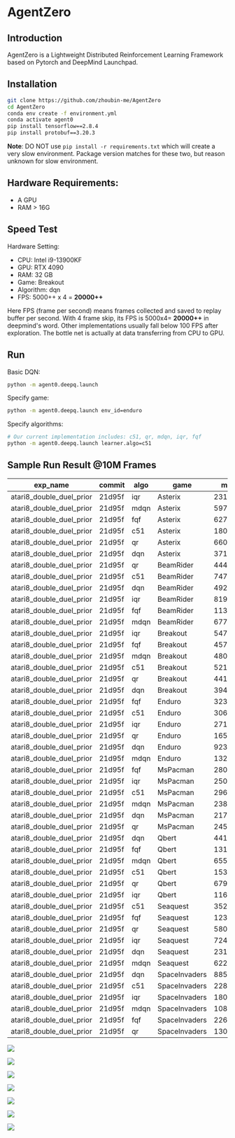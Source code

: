 # AgentZero

## Introduction

AgentZero is a Lightweight Distributed Reinforcement Learning Framework based on Pytorch and DeepMind Launchpad.


## Installation
```bash
git clone https://github.com/zhoubin-me/AgentZero
cd AgentZero
conda env create -f environment.yml
conda activate agent0
pip install tensorflow==2.8.4
pip install protobuf==3.20.3
```
**Note**: DO NOT use ```pip install -r requirements.txt``` which will create a very slow environment. Package version matches for these two, but reason unknown for slow environment.


## Hardware Requirements:
- A GPU
- RAM > 16G


## Speed Test
Hardware Setting:
 - CPU: Intel i9-13900KF
 - GPU: RTX 4090
 - RAM: 32 GB
 - Game: Breakout
 - Algorithm: dqn
 - FPS: 5000++ x 4 = **20000++**

Here FPS (frame per second) means frames collected and saved to replay buffer per second. With 4 frame skip, its FPS is 5000x4= **20000++** in deepmind's word. 
Other implementations usually fall below 100 FPS after exploration. The bottle net is actually at data transferring from CPU to GPU.

## Run
Basic DQN:
```bash
python -m agent0.deepq.launch
```

Specify game:
```bash
python -m agent0.deepq.launch env_id=enduro
```

Specify algorithms:
```bash
# Our current implementation includes: c51, qr, mdqn, iqr, fqf
python -m agent0.deepq.launch learner.algo=c51
```
<!-- 
Run like in rainbow:
```bash
# exp_name will specify checkpoint directory under $HOME/ray_results
python -m agent0.deepq.run --double_q --dueling --noisy --priortize --n_step 3 --game atari47 --algo c51 --exp_name atari_rainbow
``` -->

## Sample Run Result @10M Frames
| exp_name                 | commit | algo | game          | mean     | std      | max   | min  | size | frames   |
|--------------------------|--------|------|---------------|----------|----------|-------|------|------|----------|
| atari8_double_duel_prior | 21d95f | iqr  | Asterix       | 23125.00 | 10256.55 | 35700 | 8100 | 12   | 10000320 |
| atari8_double_duel_prior | 21d95f | mdqn | Asterix       | 5975.00  | 1882.87  | 8700  | 2200 | 12   | 9600000  |
| atari8_double_duel_prior | 21d95f | fqf  | Asterix       | 62750.00 | 21467.16 | 84500 | 9100 | 12   | 9440000  |
| atari8_double_duel_prior | 21d95f | c51  | Asterix       | 18092.31 | 10650.93 | 36100 | 5100 | 13   | 9600000  |
| atari8_double_duel_prior | 21d95f | qr   | Asterix       | 6608.33  | 1491.34  | 8300  | 3300 | 12   | 9600000  |
| atari8_double_duel_prior | 21d95f | dqn  | Asterix       | 3716.67  | 1331.72  | 6500  | 2050 | 12   | 9440000  |
| atari8_double_duel_prior | 21d95f | qr   | BeamRider     | 4443.00  | 1306.49  | 6354  | 2440 | 12   | 2720000  |
| atari8_double_duel_prior | 21d95f | c51  | BeamRider     | 7474.67  | 3226.43  | 13536 | 3308 | 12   | 7840000  |
| atari8_double_duel_prior | 21d95f | dqn  | BeamRider     | 4925.83  | 1626.64  | 7272  | 2552 | 12   | 9600000  |
| atari8_double_duel_prior | 21d95f | iqr  | BeamRider     | 8193.00  | 2610.15  | 12494 | 3420 | 12   | 9440000  |
| atari8_double_duel_prior | 21d95f | fqf  | BeamRider     | 11323.33 | 3096.31  | 16714 | 3420 | 12   | 9760000  |
| atari8_double_duel_prior | 21d95f | mdqn | BeamRider     | 6777.67  | 1523.32  | 10254 | 4540 | 12   | 8800000  |
| atari8_double_duel_prior | 21d95f | iqr  | Breakout      | 547.92   | 188.06   | 846   | 364  | 12   | 5440000  |
| atari8_double_duel_prior | 21d95f | fqf  | Breakout      | 457.42   | 221.71   | 821   | 101  | 12   | 6880000  |
| atari8_double_duel_prior | 21d95f | mdqn | Breakout      | 480.50   | 187.86   | 798   | 289  | 12   | 8800000  |
| atari8_double_duel_prior | 21d95f | c51  | Breakout      | 521.42   | 178.23   | 848   | 392  | 12   | 9280000  |
| atari8_double_duel_prior | 21d95f | qr   | Breakout      | 441.00   | 118.13   | 823   | 346  | 12   | 8320000  |
| atari8_double_duel_prior | 21d95f | dqn  | Breakout      | 394.42   | 125.28   | 784   | 279  | 12   | 7040000  |
| atari8_double_duel_prior | 21d95f | fqf  | Enduro        | 3238.67  | 1262.06  | 4682  | 1097 | 12   | 7040000  |
| atari8_double_duel_prior | 21d95f | c51  | Enduro        | 3066.83  | 1302.05  | 5256  | 1697 | 12   | 8800000  |
| atari8_double_duel_prior | 21d95f | iqr  | Enduro        | 2710.75  | 975.33   | 4999  | 1948 | 12   | 9280000  |
| atari8_double_duel_prior | 21d95f | qr   | Enduro        | 1653.17  | 383.46   | 2155  | 1061 | 12   | 7520000  |
| atari8_double_duel_prior | 21d95f | dqn  | Enduro        | 923.42   | 245.54   | 1342  | 434  | 12   | 4160000  |
| atari8_double_duel_prior | 21d95f | mdqn | Enduro        | 1322.08  | 237.94   | 1856  | 1061 | 12   | 9600000  |
| atari8_double_duel_prior | 21d95f | fqf  | MsPacman      | 2809.17  | 865.35   | 4990  | 1580 | 12   | 6240000  |
| atari8_double_duel_prior | 21d95f | iqr  | MsPacman      | 2505.83  | 576.46   | 3520  | 1800 | 12   | 7200000  |
| atari8_double_duel_prior | 21d95f | c51  | MsPacman      | 2960.00  | 1208.13  | 5730  | 1660 | 12   | 6560000  |
| atari8_double_duel_prior | 21d95f | mdqn | MsPacman      | 2383.85  | 595.13   | 3430  | 1290 | 13   | 5760000  |
| atari8_double_duel_prior | 21d95f | dqn  | MsPacman      | 2178.33  | 969.13   | 4030  | 1030 | 12   | 4640000  |
| atari8_double_duel_prior | 21d95f | qr   | MsPacman      | 2458.33  | 483.16   | 3910  | 2030 | 12   | 9600000  |
| atari8_double_duel_prior | 21d95f | dqn  | Qbert         | 4414.58  | 890.13   | 7325  | 3925 | 12   | 9600000  |
| atari8_double_duel_prior | 21d95f | fqf  | Qbert         | 13110.42 | 2713.48  | 15775 | 7800 | 12   | 9760000  |
| atari8_double_duel_prior | 21d95f | mdqn | Qbert         | 6556.25  | 2236.21  | 11700 | 3850 | 12   | 9920000  |
| atari8_double_duel_prior | 21d95f | c51  | Qbert         | 15320.83 | 3567.43  | 19050 | 4250 | 12   | 9920000  |
| atari8_double_duel_prior | 21d95f | qr   | Qbert         | 6793.75  | 2245.37  | 11975 | 4025 | 12   | 9120000  |
| atari8_double_duel_prior | 21d95f | iqr  | Qbert         | 11662.50 | 3233.86  | 15425 | 4450 | 12   | 10000320 |
| atari8_double_duel_prior | 21d95f | c51  | Seaquest      | 3528.33  | 1069.28  | 4540  | 1540 | 12   | 10000320 |
| atari8_double_duel_prior | 21d95f | fqf  | Seaquest      | 12346.67 | 5986.69  | 22620 | 4780 | 12   | 6880000  |
| atari8_double_duel_prior | 21d95f | qr   | Seaquest      | 5800.83  | 1336.58  | 8320  | 3600 | 12   | 9600000  |
| atari8_double_duel_prior | 21d95f | iqr  | Seaquest      | 7248.33  | 608.25   | 8280  | 6460 | 12   | 10000320 |
| atari8_double_duel_prior | 21d95f | dqn  | Seaquest      | 2310.00  | 506.46   | 3200  | 1400 | 12   | 6720000  |
| atari8_double_duel_prior | 21d95f | mdqn | Seaquest      | 6223.33  | 1369.84  | 8500  | 4340 | 12   | 9440000  |
| atari8_double_duel_prior | 21d95f | dqn  | SpaceInvaders | 885.00   | 383.62   | 1695  | 490  | 12   | 6400000  |
| atari8_double_duel_prior | 21d95f | c51  | SpaceInvaders | 2285.83  | 774.62   | 3365  | 575  | 12   | 10000320 |
| atari8_double_duel_prior | 21d95f | iqr  | SpaceInvaders | 1809.23  | 642.42   | 3080  | 775  | 13   | 9440000  |
| atari8_double_duel_prior | 21d95f | mdqn | SpaceInvaders | 1087.08  | 348.79   | 1715  | 570  | 12   | 9760000  |
| atari8_double_duel_prior | 21d95f | fqf  | SpaceInvaders | 2265.00  | 894.04   | 4275  | 1205 | 12   | 8160000  |
| atari8_double_duel_prior | 21d95f | qr   | SpaceInvaders | 1301.25  | 654.69   | 2805  | 525  | 12   | 9280000  |


![](imgs/Asterix.png)

![](imgs/BeamRider.png)

![](imgs/Breakout.png)

![](imgs/Enduro.png)

![](imgs/Qbert.png)

![](imgs/Seaquest.png)

![](imgs/SpaceInvaders.png)




